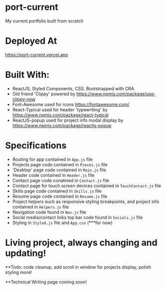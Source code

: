 # port-current
My current portfolio built from scratch

# Deployed At
https://port-current.vercel.app

# Built With:
* ReactJS, Styled Components, CSS. Bootstrapped with CRA. 
* Old friend 'Clippy' powered by https://www.npmjs.com/package/use-clippy-now
* Font-Awesome used for icons https://fontawesome.com/
* React-Typical used for header 'typewriting' by https://www.npmjs.com/package/react-typical
* ReactJS-popup used for project info modal display by https://www.npmjs.com/package/reactjs-popup

# Specifications

* Routing for app contained in `App.js` file
* Projects page code contained in `Pieces.js` file
* 'Desktop' page code contained in `Main.js` file
* Header code contained in `Header.js` file
* Contact page code conatined in `Contact.js` file
* Contact page for touch screen devices contained in `TouchContact.js` file
* Skills page code contained in `Skills.js` file
* Resume page code contained in `Resume.js` file
* Project helpers such as responsive styling breakpoints, and project info contained in `Helpers.js` file
* Navigation code found in `Nav.js` file
* Social media/contact links top bar code found in `Socials.js` file
* Styling in `Styled.js` file and `App.css` (***for now)


# Living project, always changing and updating!

**Todo: code cleanup, add scroll in window for projects display, polish styling more!

**Technical Writing page coming soon!
